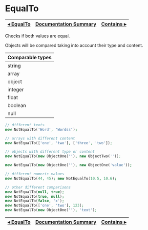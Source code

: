 # EqualTo

[◂ EqualTo](04-equalto.md) | [Documentation Summary](index.md) | [Contains ▸](05-contains.md)
-- | -- | --

Checks if both values ​​are equal.

Objects will be compared taking into account their type and content.

| Comparable types |
|:-- |
| string |
| array |
| object |
| integer |
| float |
| boolean |
| null |

```php
// different texts
new NotEqualTo('Word', 'Wordss');

// arrays with different content
new NotEqualTo(['one', 'two'], ['three', 'two']);

// objects with different type or content
new NotEqualTo(new ObjectOne(''), new ObjectTwo(''));

new NotEqualTo(new ObjectOne(''), new ObjectOne('value'));

// different numeric values
new NotEqualTo(44, 45); new NotEqualTo(10.5, 10.6);

// other different comparisons
new NotEqualTo(null, true);
new NotEqualTo(true, null);
new NotEqualTo(false, 'x');
new NotEqualTo(['one', 'two'], 123);
new NotEqualTo(new ObjectOne(''), 'text');
```

[◂ EqualTo](04-equalto.md) | [Documentation Summary](index.md) | [Contains ▸](05-contains.md)
-- | -- | --
